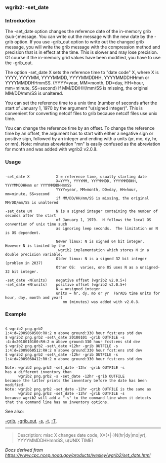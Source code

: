 
### wgrib2: -set\_date



### Introduction



The -set\_date option changes the reference
date of the in-memory grib (sub-)message. You can write out the message 
with the new date by the -grib option. If you use 
-grib\_out option to write out the changed grib message, you
will write the grib message with the compression method and precision that
is in effect at the time. This is slower and may lose precision.
Of course if the in-memory grid values have been modified, you have to use the 
-grib\_out.


The option -set\_date X sets the reference time
to "date code" X, where X is
YYYY, YYYYMM, YYYYMMDD, YYYYMMDDHH, YYYYMMDDHHmm or YYYYMMDDHHmmSS.
(YYYY=year, MM=month, DD=day, HH=hour, mm=minute, SS=second)
If MM/DD/HH/mm/SS is missing, the original MM/DD/mm/SS is unaltered.



You can set the reference time to a unix time (number of seconds after
the start of January 1, 1970 by the argument "u(signed integer)".
This is convenient for converting netcdf files to grib because
netcdf files use unix time.


You can change the reference time by an offset. To change the reference time
by an offset, the argument has to start with either a negative sign or positive sign,
followed by an integer and ending with a units (yr, mo, dy, hr, or mn). Note: minutes
abreviation "mn" is easily confused as the abreviation for month and was added with wgrib2 v2.0.8.

### Usage




```

-set_date X            X = reference time, usually starting date
                       X=YYYY, YYYYMM, YYYYMMDD, YYYYMMDDHH, YYYYMMDDHHmm or YYYYMMDDHHmmSS
                       YYYY=year, MM=month, DD=day, HH=hour, mm=minute, SS=second
                       if MM/DD/HH/mm/SS is missing, the original MM/DD/mm/SS is unaltered

-set_date uN           N is a signed integer containing the number of seconds after the start 
                       of January 1, 1970.  N follows the local OS convention of unix time such 
                       as ignoring leep seconds.  The limitation on N is OS dependent.

                       Newer linux: N is signed 64 bit integer. However N is limited by the
                        wgrib2 implementation which stores N in a double precision variable.
                       Older linux: N is a signed 32 bit integer (problem in 2037)
                       Other OS:  varies, one OS uses N as a unsigned-32 bit integer.

-set_date -N(units)    negative offset (wgrib2 v2.0.5+)
-set_date +N(units)    positive offset (wgrib2 v2.0.5+)
                       N = unsigned integer
                       units = hr, dy, mo or yr  (GrADS time units for hour, day, month and year)
                          mn (minutes) was added with v2.0.8.

```

### Example



```

$ wgrib2 png.grb2
1:4:d=2009060500:RH:2 m above ground:330 hour fcst:ens std dev
$ wgrib2 png.grb2 -set\_date 20180101 -grib OUTFILE -s
:4:d=2018010100:RH:2 m above ground:330 hour fcst:ens std dev
$ wgrib2 png.grb2 -set\_date +12hr -grib OUTFILE -s
1:4:d=2009060512:RH:2 m above ground:330 hour fcst:ens std dev
$ wgrib2 png.grb2 -set\_date -12hr -grib OUTFILE -s
1:4:d=2009060412:RH:2 m above ground:330 hour fcst:ens std dev

Note: wgrib2 png.grb2 -set_date -12hr -grib OUTFILE -s 
has a different inventory than
      wgrib2 png.grb2 -s -set_date -12hr -grib OUTFILE
because the latter prints the inventory before the date has been modified.
Note: wgrib2 png.grb2 -set_date -12hr -grib OUTFILE is the same as
      wgrib2 png.grb2 -set_date -12hr -grib OUTFILE -s 
because wgrib2 will add a "-s" to the command line when it detects
that the command line has no inventory options.

```


See also: 

[-grib](grib.html),
[-grib\_out](grib_out.html),
[-s](s.html),
[-t](t.html),
[-T](T.html),












----

>Description: misc  X      changes date code, X=(+|-)N(hr|dy|mo|yr), YYYYMMDDHHmmSS, u(UNIX TIME)

_Docs derived from <https://www.cpc.ncep.noaa.gov/products/wesley/wgrib2/set_date.html>_